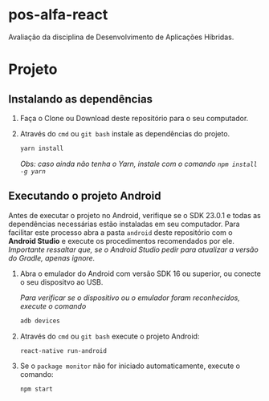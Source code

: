 # pos-alfa-react
Avaliação da disciplina de Desenvolvimento de Aplicações Híbridas.

# Projeto

## Instalando as dependências

1. Faça o Clone ou Download deste repositório para o seu computador.

2. Através do `cmd` ou `git bash` instale as dependências do projeto. 
    ```bash
    yarn install
    ```
    
    _Obs: caso ainda não tenha o Yarn, instale com o comando `npm install -g yarn`_
    

## Executando o projeto Android

Antes de executar o projeto no Android, verifique se o SDK 23.0.1 e todas as dependências necessárias estão instaladas em seu computador. 
Para facilitar este processo abra a pasta `android` deste repositório com o **Android Studio** e execute os procedimentos recomendados 
por ele. *Importante ressaltar que, se o Android Studio pedir para atualizar a versão do Gradle, apenas ignore.*

1. Abra o emulador do Android com versão SDK 16 ou superior, ou conecte o seu dispositvo ao USB.

    _Para verificar se o dispositivo ou o emulador foram reconhecidos, execute o comando_
    
    ```bash
    adb devices
    ```

2. Através do `cmd` ou `git bash` execute o projeto Android:
    ```bash
    react-native run-android
    ```
    
3. Se o `package monitor` não for iniciado automaticamente, execute o comando:
    ```bash
    npm start
    ```
